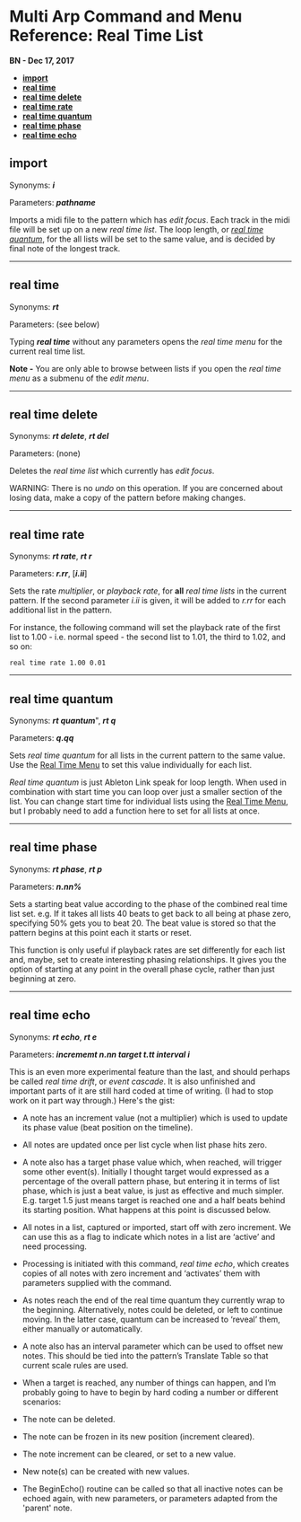 # Multi Arp Command and Menu Reference: Real Time List


**BN - Dec 17, 2017**

* [**import**](#import)
* [**real time**](#real-time)
* [**real time delete**](#real-time-delete)
* [**real time rate**](#real-time-rate)
* [**real time quantum**](#real-time-quantum)
* [**real time phase**](#real-time-phase)
* [**real time echo**](#real-time-echo)

## import

Synonyms: ***i***

Parameters: ***pathname***

Imports a midi file to the pattern which has *edit focus*. Each track in the midi file will be set up on a new *real time list*. The loop length, or [*real time quantum*](#real-time-quantum),  for the all lists will be set to the same value, and is decided by final note of the longest track.

---
## real time

Synonyms: ***rt***

Parameters: (see below)

Typing ***real time*** without any parameters opens the *real time menu* for the current real time list.

**Note -** You are only able to browse between lists if you open the *real time menu* as a submenu of the *edit menu*.

---
## real time delete

Synonyms: ***rt delete***, ***rt del***

Parameters: (none)

Deletes the *real time list* which currently has *edit focus*.

WARNING: There is no *undo* on this operation. If you are concerned about losing data, make a copy of the pattern before making changes.

---
## real time rate

Synonyms: ***rt rate***, ***rt r***

Parameters: ***r.rr***, [***i.ii***]

Sets the rate *multiplier*, or *playback rate*, for **all** *real time lists* in the current pattern. If the second parameter *i.ii* is given, it will be added to *r.rr* for each additional list in the pattern.

For instance, the following command will set the playback rate of the first list to 1.00 - i.e. normal speed - the second list to 1.01, the third to 1.02, and so on:

```
real time rate 1.00 0.01

```

---
## real time quantum

Synonyms: ***rt quantum***", ***rt q***

Parameters: ***q.qq***

Sets *real time quantum* for all lists in the current pattern to the same value. Use the [Real Time Menu](#menu_ref_realtime_list.md) to set this value individually for each list.

*Real time quantum* is just Ableton Link speak for loop length. When used in combination with start time you can loop over just a smaller section of the list. You can change start time for individual lists using the [Real Time Menu](#menu_ref_realtime_list.md), but I probably need to add a function here to set for all lists at once.

---
## real time phase

Synonyms: ***rt phase***, ***rt p***

Parameters: ***n.nn%***

Sets a starting beat value according to the phase of the combined real time list set. e.g. If it takes all lists 40 beats to get back to all being at phase zero, specifying 50% gets you to beat 20. The beat value is stored so that the pattern begins at this point each it starts or reset.

This function is only useful if playback rates are set differently for each list and, maybe, set to create interesting phasing relationships. It gives you the option of starting at any point in the overall phase cycle, rather than just beginning at zero.


---
## real time echo

Synonyms: ***rt echo***, ***rt e***

Parameters: ***incrememt n.nn target t.tt interval i***

This is an even more experimental feature than the last, and should perhaps be called *real time drift*, or *event cascade*. It is also unfinished and important parts of it are still hard coded at time of writing. (I had to stop work on it part way through.) Here's the gist:

* A note has an increment value (not a multiplier) which is used to update its phase value (beat position on the timeline).

* All notes are updated once per list cycle when list phase hits zero.

* A note also has a target phase value which, when reached, will trigger some other event(s). Initially I thought target would expressed as a percentage of the overall pattern phase, but entering it in terms of list phase, which is just a beat value, is just as effective and much simpler. E.g. target 1.5 just means target is reached one and a half beats behind its starting position. What happens at this point is discussed below.

* All notes in a list, captured or imported, start off with zero increment. We can use this as a flag to indicate which notes in a list are ‘active’ and need processing.

* Processing is initiated with this command, *real time echo*, which creates copies of all notes with zero increment and ‘activates’ them with parameters supplied with the command.

* As notes reach the end of the real time quantum they currently wrap to the beginning. Alternatively, notes could be deleted, or left to continue moving. In the latter case, quantum can be increased to ‘reveal’ them, either manually or automatically.

* A note also has an interval parameter which can be used to offset new notes. This should be tied into the pattern’s Translate Table so that current scale rules are used.

* When a target is reached, any number of things can happen, and I’m probably going to have to begin by hard coding a number or different scenarios:
 * The note can be deleted.
 * The note can be frozen in its new position (increment cleared).
 * The note increment can be cleared, or set to a new value.
 * New note(s) can be created with new values.
 * The BeginEcho() routine can be called so that all inactive notes can be echoed again, with new parameters, or parameters adapted from the 'parent' note.
